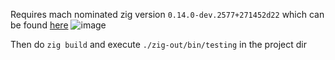 Requires mach nominated zig version `0.14.0-dev.2577+271452d22` which can be found [here](https://machengine.org/docs/nominated-zig/)
![image](https://github.com/user-attachments/assets/a7da90c3-810b-4d69-9c95-cd7725cbdf2b)

Then do `zig build` and execute `./zig-out/bin/testing` in the project dir
